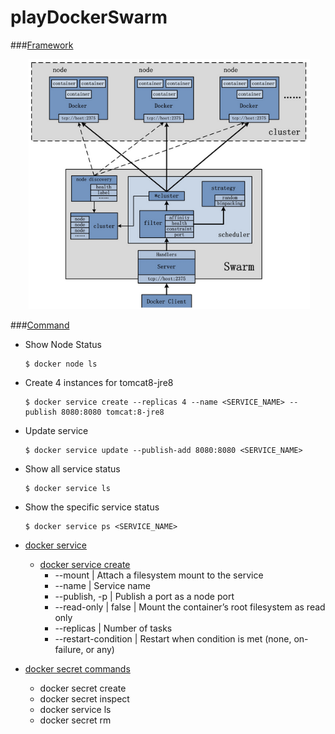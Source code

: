 # playDockerSwarm

###[Framework](https://yeasy.gitbooks.io/docker_practice/content/swarm/intro.html)
<p align="center">
  <img src="./swarm.png" width="450"/>
</p>

###[Command](https://github.com/docker/docker/tree/master/docs/reference/commandline)

- Show Node Status
  
   ```
   $ docker node ls
   ```
- Create 4 instances for tomcat8-jre8

    ```
    $ docker service create --replicas 4 --name <SERVICE_NAME> --publish 8080:8080 tomcat:8-jre8
    ```
- Update service 
  
   ```
   $ docker service update --publish-add 8080:8080 <SERVICE_NAME>
   ```
   
- Show all service status

  ```
  $ docker service ls
  ```  
- Show the specific service status

  ```
  $ docker service ps <SERVICE_NAME>
  ```
- [docker service](https://docs.docker.com/engine/reference/commandline/service/)
  - [docker service create](https://github.com/docker/docker/blob/master/docs/reference/commandline/service_create.md)
    - --mount | Attach a filesystem mount to the service
    - --name | Service name
    - --publish, -p | 	Publish a port as a node port
    - --read-only | false | Mount the container’s root filesystem as read only
    - --replicas | Number of tasks
    - --restart-condition | 	Restart when condition is met (none, on-failure, or any)
    
- [docker secret commands](https://docs.docker.com/engine/swarm/secrets/)
  - docker secret create
  - docker secret inspect
  - docker service ls
  - docker secret rm
